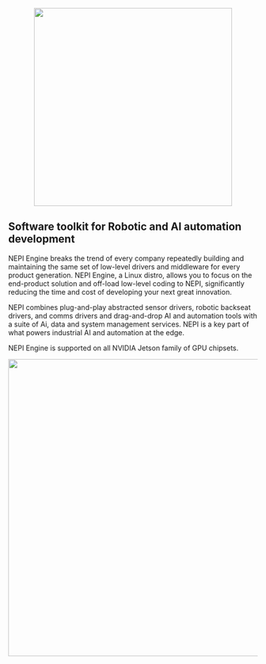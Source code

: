 <p align="center">
  <img src="https://github.com/numurus-nepi/nepi-edge/assets/140538444/15d6541a-1c57-4fab-a3df-2528b93a061f" width="400px">
</p>

## Software toolkit for Robotic and AI automation development

NEPI Engine breaks the trend of every company repeatedly building and maintaining the same set of low-level drivers and middleware for every product generation. NEPI Engine, a Linux distro, allows you to focus on the end-product solution and off-load low-level coding to NEPI, significantly reducing the time and cost of  developing your next great innovation.

NEPI combines plug-and-play abstracted sensor drivers, robotic backseat drivers, and comms drivers and drag-and-drop AI and automation tools with a suite of Ai, data and system management services. NEPI is a key part of what powers industrial AI and automation at the edge.

NEPI Engine is supported on all NVIDIA Jetson family of GPU chipsets.

<p align="center">
 <img src="https://github.com/numurus-nepi/nepi-edge/assets/140538444/ec1426a4-f5a5-46db-8bf1-26db3fc820c0" width="600px">
</p>
